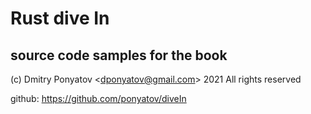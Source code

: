 #  Rust dive In
## source code samples for the book

(c) Dmitry Ponyatov <<dponyatov@gmail.com>> 2021 All rights reserved

github: https://github.com/ponyatov/diveIn
